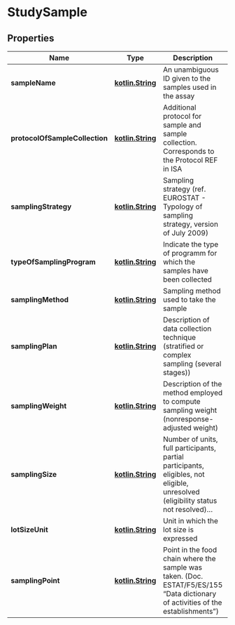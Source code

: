 # StudySample

## Properties
Name | Type | Description | Notes
------------ | ------------- | ------------- | -------------
**sampleName** | [**kotlin.String**](.md) | An unambiguous ID given to the samples used in the assay | 
**protocolOfSampleCollection** | [**kotlin.String**](.md) | Additional protocol for sample and sample collection. Corresponds to the Protocol REF in ISA | 
**samplingStrategy** | [**kotlin.String**](.md) | Sampling strategy (ref. EUROSTAT - Typology of sampling strategy, version of July 2009) |  [optional]
**typeOfSamplingProgram** | [**kotlin.String**](.md) | Indicate the type of programm for which the samples have been collected |  [optional]
**samplingMethod** | [**kotlin.String**](.md) | Sampling method used to take the sample |  [optional]
**samplingPlan** | [**kotlin.String**](.md) | Description of data collection technique (stratified or complex sampling (several stages)) | 
**samplingWeight** | [**kotlin.String**](.md) | Description of the method employed to compute sampling weight (nonresponse-adjusted weight) | 
**samplingSize** | [**kotlin.String**](.md) | Number of units, full participants, partial participants, eligibles, not eligible, unresolved (eligibility status not resolved)… | 
**lotSizeUnit** | [**kotlin.String**](.md) | Unit in which the lot size is expressed |  [optional]
**samplingPoint** | [**kotlin.String**](.md) | Point in the food chain where the sample was taken. (Doc. ESTAT/F5/ES/155 “Data dictionary of activities of the establishments”) |  [optional]

